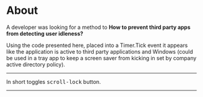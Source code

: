 ﻿# About

A developer was looking for a method to **How to prevent third party apps from detecting user idleness?**

Using the code presented here, placed into a Timer.Tick event it appears like the application is active to third party applications and Windows (could be used in a tray app to keep a screen saver from kicking in set by company active directory policy).

---
In short toggles  <kbd>scroll-lock</kbd> button.

---

